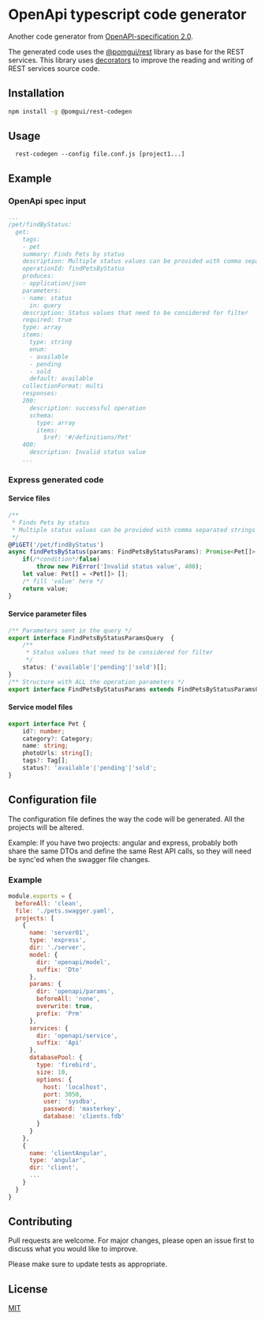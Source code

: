 
# OpenApi typescript code generator

Another code generator from [OpenAPI-specification 2.0](https://github.com/OAI/OpenAPI-Specification/blob/master/versions/2.0.md).

The generated code uses the [@pomgui/rest](https://github.com/pomgui/rest) library as base for the REST services. This library uses [decorators](https://www.typescriptlang.org/docs/handbook/decorators.html) to improve the reading and writing of REST services source code.

## Installation

```bash
npm install -g @pomgui/rest-codegen
```

## Usage

```
  rest-codegen --config file.conf.js [project1...]
```

## Example

### OpenApi spec input

```yaml
...
/pet/findByStatus:
  get:
    tags:
    - pet
    summary: Finds Pets by status
    description: Multiple status values can be provided with comma separated strings
    operationId: findPetsByStatus
    produces:
    - application/json
    parameters:
    - name: status
      in: query
    description: Status values that need to be considered for filter
    required: true
    type: array
    items:
      type: string
      enum:
      - available
      - pending
      - sold
      default: available
    collectionFormat: multi
    responses:
    200:
      description: successful operation
      schema:
        type: array
        items:
          $ref: '#/definitions/Pet'
    400:
      description: Invalid status value
    ...
```

### Express generated code

#### Service files

```typescript
/**    
 * Finds Pets by status
 * Multiple status values can be provided with comma separated strings
 */
@PiGET('/pet/findByStatus')
async findPetsByStatus(params: FindPetsByStatusParams): Promise<Pet[]> {
    if(/*condition*/false)
        throw new PiError('Invalid status value', 400);
    let value: Pet[] = <Pet[]> [];
    /* fill 'value' here */
    return value;
}
```

#### Service parameter files

```typescript
/** Parameters sent in the query */
export interface FindPetsByStatusParamsQuery  {
    /**    
     * Status values that need to be considered for filter
     */
    status: ('available'|'pending'|'sold')[];
}
/** Structure with ALL the operation parameters */
export interface FindPetsByStatusParams extends FindPetsByStatusParamsQuery { }
```

#### Service model files

```typescript
export interface Pet {
    id?: number;
    category?: Category;
    name: string;
    photoUrls: string[];
    tags?: Tag[];
    status?: 'available'|'pending'|'sold';
}
```

## Configuration file

The configuration file defines the way the code will be generated. 
All the projects will be altered.

Example: If you have two projects: angular and express, probably both share the same DTOs and define the same Rest API calls, so they will need be sync'ed when the swagger file changes.

### Example

```javascript
module.exports = {
  beforeAll: 'clean',
  file: './pets.swagger.yaml',
  projects: [
    {
      name: 'server01',
      type: 'express',
      dir: './server',
      model: {
        dir: 'openapi/model',
        suffix: 'Dto'
      },
      params: {
        dir: 'openapi/params',
        beforeAll: 'none',
        overwrite: true,
        prefix: 'Prm'
      },
      services: {
        dir: 'openapi/service',
        suffix: 'Api'
      },
      databasePool: {
        type: 'firebird',
        size: 10,
        options: {
          host: 'localhost',
          port: 3050,
          user: 'sysdba',
          password: 'masterkey',
          database: 'clients.fdb'
        }
      }
    },
    {
      name: 'clientAngular',
      type: 'angular',
      dir: 'client',
      ...
    }
  }
}
```

## Contributing
Pull requests are welcome. For major changes, please open an issue first to discuss what you would like to improve.

Please make sure to update tests as appropriate.

## License
[MIT](https://choosealicense.com/licenses/mit/)
